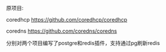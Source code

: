 原项目: 

coredhcp https://github.com/coredhcp/coredhcp

coredns https://github.com/coredns/coredns

分别对两个项目编写了postgre和redis插件，支持通过pg刷新redis
